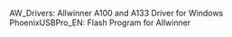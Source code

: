 AW_Drivers: Allwinner A100 and A133 Driver for Windows
PhoenixUSBPro_EN: Flash Program for Allwinner
